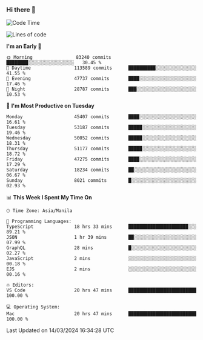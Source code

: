 ### Hi there 👋

<!--START_SECTION:waka-->
![Code Time](http://img.shields.io/badge/Code%20Time-4%2C954%20hrs%2034%20mins-blue)

![Lines of code](https://img.shields.io/badge/From%20Hello%20World%20I%27ve%20Written-118.3%20million%20lines%20of%20code-blue)

**I'm an Early 🐤** 

```text
🌞 Morning                83240 commits       ████████░░░░░░░░░░░░░░░░░   30.45 % 
🌆 Daytime                113589 commits      ██████████░░░░░░░░░░░░░░░   41.55 % 
🌃 Evening                47737 commits       ████░░░░░░░░░░░░░░░░░░░░░   17.46 % 
🌙 Night                  28787 commits       ███░░░░░░░░░░░░░░░░░░░░░░   10.53 % 
```
📅 **I'm Most Productive on Tuesday** 

```text
Monday                   45407 commits       ████░░░░░░░░░░░░░░░░░░░░░   16.61 % 
Tuesday                  53187 commits       █████░░░░░░░░░░░░░░░░░░░░   19.46 % 
Wednesday                50052 commits       █████░░░░░░░░░░░░░░░░░░░░   18.31 % 
Thursday                 51177 commits       █████░░░░░░░░░░░░░░░░░░░░   18.72 % 
Friday                   47275 commits       ████░░░░░░░░░░░░░░░░░░░░░   17.29 % 
Saturday                 18234 commits       ██░░░░░░░░░░░░░░░░░░░░░░░   06.67 % 
Sunday                   8021 commits        █░░░░░░░░░░░░░░░░░░░░░░░░   02.93 % 
```


📊 **This Week I Spent My Time On** 

```text
🕑︎ Time Zone: Asia/Manila

💬 Programming Languages: 
TypeScript               18 hrs 33 mins      ██████████████████████░░░   89.21 % 
JSON                     1 hr 39 mins        ██░░░░░░░░░░░░░░░░░░░░░░░   07.99 % 
GraphQL                  28 mins             █░░░░░░░░░░░░░░░░░░░░░░░░   02.27 % 
JavaScript               2 mins              ░░░░░░░░░░░░░░░░░░░░░░░░░   00.18 % 
EJS                      2 mins              ░░░░░░░░░░░░░░░░░░░░░░░░░   00.16 % 

🔥 Editors: 
VS Code                  20 hrs 47 mins      █████████████████████████   100.00 % 

💻 Operating System: 
Mac                      20 hrs 47 mins      █████████████████████████   100.00 % 
```


 Last Updated on 14/03/2024 16:34:28 UTC
<!--END_SECTION:waka-->


<!--
**rad182/rad182** is a ✨ _special_ ✨ repository because its `README.md` (this file) appears on your GitHub profile.

Here are some ideas to get you started:

- 🔭 I’m currently working on ...
- 🌱 I’m currently learning ...
- 👯 I’m looking to collaborate on ...
- 🤔 I’m looking for help with ...
- 💬 Ask me about ...
- 📫 How to reach me: ...
- 😄 Pronouns: ...
- ⚡ Fun fact: ...
-->
